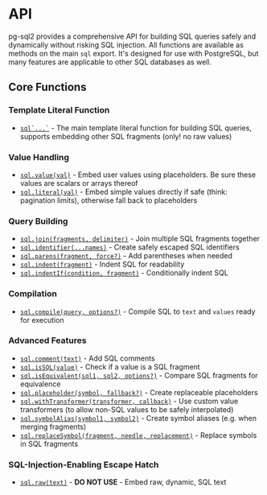 # API

pg-sql2 provides a comprehensive API for building SQL queries safely and
dynamically without risking SQL injection. All functions are available as
methods on the main `sql` export. It's designed for use with PostgreSQL, but
many features are applicable to other SQL databases as well.

## Core Functions

### Template Literal Function

- [`` sql`...` ``](./sql.md) - The main template literal function for building
  SQL queries, supports embedding other SQL fragments (only! no raw values)

### Value Handling

- [`sql.value(val)`](./sql-value.md) - Embed user values using placeholders. Be
  sure these values are scalars or arrays thereof
- [`sql.literal(val)`](./sql-literal.md) - Embed simple values directly if safe
  (think: pagination limits), otherwise fall back to placeholders

### Query Building

- [`sql.join(fragments, delimiter)`](./sql-join.md) - Join multiple SQL fragments together
- [`sql.identifier(...names)`](./sql-identifier.md) - Create safely escaped SQL identifiers
- [`sql.parens(fragment, force?)`](./sql-parens.md) - Add parentheses when needed
- [`sql.indent(fragment)`](./sql-indent.md) - Indent SQL for readability
- [`sql.indentIf(condition, fragment)`](./sql-indent-if.md) - Conditionally indent SQL

### Compilation

- [`sql.compile(query, options?)`](./sql-compile.md) - Compile SQL to `text` and `values` ready for execution

### Advanced Features

- [`sql.comment(text)`](./sql-comment.md) - Add SQL comments
- [`sql.isSQL(value)`](./sql-is-sql.md) - Check if a value is a SQL fragment
- [`sql.isEquivalent(sql1, sql2, options?)`](./sql-is-equivalent.md) - Compare SQL fragments for equivalence
- [`sql.placeholder(symbol, fallback?)`](./sql-placeholder.md) - Create replaceable placeholders
- [`sql.withTransformer(transformer, callback)`](./sql-with-transformer.md) - Use custom value transformers (to allow non-SQL values to be safely interpolated)
- [`sql.symbolAlias(symbol1, symbol2)`](./sql-symbol-alias.md) - Create symbol aliases (e.g. when merging fragments)
- [`sql.replaceSymbol(fragment, needle, replacement)`](./sql-replace-symbol.md) - Replace symbols in SQL fragments

### SQL-Injection-Enabling Escape Hatch

- [`sql.raw(text)`](./sql-raw.md) - **DO NOT USE** - Embed raw, dynamic, SQL text
